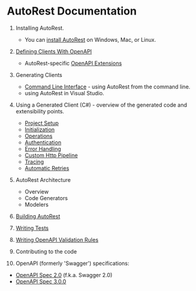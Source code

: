 # AutoRest Documentation

1. Installing AutoRest. 
    - You can [install AutoRest](./installing-autorest.md) on Windows, Mac, or Linux.

1. [Defining Clients With OpenAPI](developer/guide/defining-clients-swagger.md)
    - AutoRest-specific [OpenAPI Extensions](extensions/readme.md)

2. Generating Clients
    - [Command Line Interface](user/cli.md) - using AutoRest from the command line.
    - using AutoRest in Visual Studio.

3. Using a Generated Client (C#) - overview of the generated code and extensibility points.
    - [Project Setup](client/proj-setup.md)
    - [Initialization](client/init.md)
    - [Operations](client/ops.md)
    - [Authentication](client/auth.md)
    - [Error Handling](client/error.md)
    - [Custom Http Pipeline](client/handlers.md)
    - [Tracing](client/tracing.md)
    - [Automatic Retries](client/retry.md)

4. AutoRest Architecture
    - Overview
    - Code Generators
    - Modelers

5. [Building AutoRest](developer/guide/building-code.md)

6. [Writing Tests](developer/guide/writing-tests.md)

6. [Writing OpenAPI Validation Rules](developer/guide/writing-validation-rules.md)

7. Contributing to the code

8. OpenAPI (formerly 'Swagger') specifications:
-  [OpenAPI Spec 2.0](https://github.com/OAI/OpenAPI-Specification/blob/master/versions/2.0.md) (f.k.a. Swagger 2.0)
-  [OpenAPI Spec 3.0.0](https://github.com/OAI/OpenAPI-Specification/blob/master/versions/3.0.0.md) 
